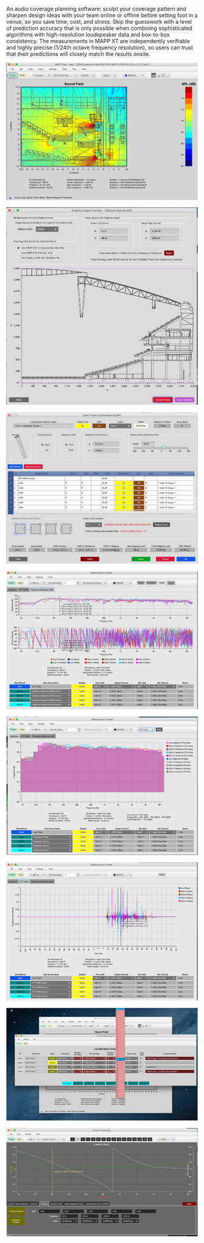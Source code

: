 An audio coverage planning software: sculpt your coverage pattern and sharpen design ideas with your team online or offline before setting foot in a venue, so you save time, cost, and stress.
Skip the guesswork with a level of prediction accuracy that is only possible when combining sophisticated algorithms with high-resolution loudspeaker data and box-to-box consistency.
The measurements in MAPP XT are independently verifiable and highly precise (1/24th octave frequency resolution), so users can trust that their predictions will closely match the results onsite.


![Screen 1](screen1.jpg)  
&nbsp;  
![Screen 2](screen2.jpg)  
&nbsp;
![Screen 3](screen3.jpg)  
&nbsp;
![Screen 4](screen4.jpg)  
&nbsp;
![Screen 5](screen5.jpg)  
&nbsp;
![Screen 6](screen6.jpg)  
&nbsp;
![Screen 7](screen7.jpg)  
&nbsp;
![Screen 8](screen8.jpg)